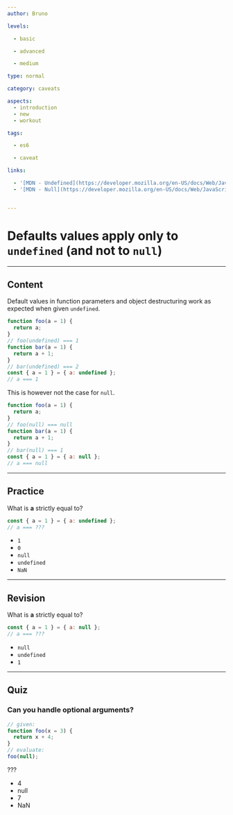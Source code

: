 ```yaml
---
author: Bruno

levels:

  - basic

  - advanced

  - medium

type: normal

category: caveats

aspects:
  - introduction
  - new
  - workout

tags:

  - es6

  - caveat

links:

  - '[MDN - Undefined](https://developer.mozilla.org/en-US/docs/Web/JavaScript/Reference/Global_Objects/undefined){website}'
  - '[MDN - Null](https://developer.mozilla.org/en-US/docs/Web/JavaScript/Reference/Global_Objects/null){website}'


---
```


# Defaults values apply only to `undefined` (and not to `null`)

---
## Content

Default values in function parameters and object destructuring work as expected when given `undefined`.


```js
function foo(a = 1) {
  return a;
}
// foo(undefined) === 1
function bar(a = 1) {
  return a + 1;
}
// bar(undefined) === 2
const { a = 1 } = { a: undefined };
// a === 1
```

This is however not the case for `null`.
```js
function foo(a = 1) {
  return a;
}
// foo(null) === null
function bar(a = 1) {
  return a + 1;
}
// bar(null) === 1
const { a = 1 } = { a: null };
// a === null
```

---
## Practice

What is **a** strictly equal to?
```js
const { a = 1 } = { a: undefined };
// a === ???
```

* `1`
* `0`
* `null`
* `undefined`
* `NaN`

---
## Revision

What is **a** strictly equal to?
```javascript
const { a = 1 } = { a: null };
// a === ???
```


* `null`
* `undefined`
* `1`

---
## Quiz 

### Can you handle optional arguments?

```javascript
// given:
function foo(x = 3) {
  return x + 4;
}
// evaluate:
foo(null);
```

 ???

* 4
* null
* 7
* NaN
 
